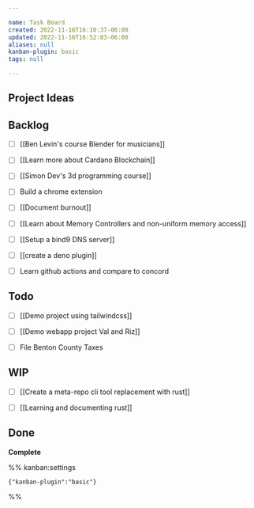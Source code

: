 ```yaml
---

name: Task Board
created: 2022-11-16T16:10:37-06:00
updated: 2022-11-16T16:52:03-06:00
aliases: null
kanban-plugin: basic
tags: null

---
```


## Project Ideas



## Backlog

- [ ] [[Ben Levin's course  Blender for musicians]]
- [ ] [[Learn more about Cardano Blockchain]]
- [ ] [[Simon Dev's 3d programming course]]
- [ ] Build a chrome extension
- [ ] [[Document burnout]]
- [ ] [[Learn about Memory Controllers and non-uniform memory access]]
- [ ] [[Setup a bind9 DNS server]]
- [ ] [[create a deno plugin]]
- [ ] Learn github actions and compare to concord


## Todo

- [ ] [[Demo project using tailwindcss]]
- [ ] [[Demo webapp project Val and Riz]]
- [ ] File Benton County Taxes


## WIP

- [ ] [[Create a meta-repo cli tool replacement with rust]]
- [ ] [[Learning and documenting rust]]


## Done

**Complete**




%% kanban:settings
```
{"kanban-plugin":"basic"}
```
%%